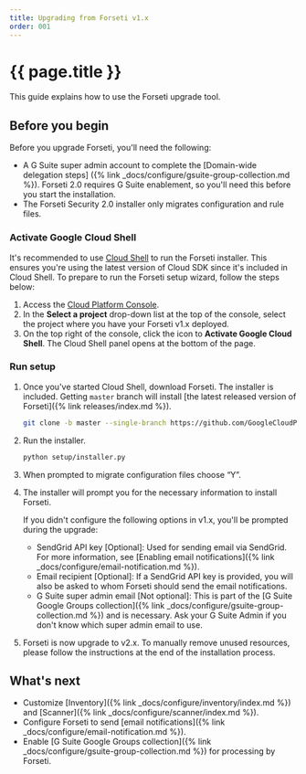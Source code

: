 ```yaml
---
title: Upgrading from Forseti v1.x
order: 001
---
```


# {{ page.title }}

This guide explains how to use the Forseti upgrade tool.

## Before you begin

Before you upgrade Forseti, you'll need the following:

  - A G Suite super admin account to complete the [Domain-wide delegation steps]
({% link _docs/configure/gsuite-group-collection.md %}). 
Forseti 2.0 requires G Suite enablement, so you'll need this before you start the installation.
  - The Forseti Security 2.0 installer only migrates configuration and rule files.


### Activate Google Cloud Shell

It's recommended to use [Cloud Shell](https://cloud.google.com/shell/docs/quickstart) to run the
Forseti installer. This ensures you're using the latest version of Cloud SDK since it's included
in Cloud Shell. To prepare to run the Forseti setup wizard, follow the steps below:

  1. Access the [Cloud Platform Console](https://console.cloud.google.com/).
  1. In the **Select a project** drop-down list at the top of the console, select the project where
  you have your Forseti v1.x deployed.
  1. On the top right of the console, click the icon to **Activate Google Cloud Shell**. The Cloud
  Shell panel opens at the bottom of the page.

### Run setup

  1. Once you've started Cloud Shell, download Forseti. The installer is included.
     Getting `master` branch will install [the latest released version of Forseti]({% link releases/index.md %}).

      ```bash
      git clone -b master --single-branch https://github.com/GoogleCloudPlatform/forseti-security.git
      ```

  1. Run the installer.

     ```bash 
     python setup/installer.py
     ```

  1. When prompted to migrate configuration files choose “Y”.

  1. The installer will prompt you for the necessary information to install Forseti.

     If you didn't configure the following options in v1.x, you'll be prompted during the upgrade:

     * SendGrid API key \[Optional\]: Used for sending email via SendGrid. For more information, 
       see [Enabling email notifications]({% link _docs/configure/email-notification.md %}).
     * Email recipient \[Optional\]: If a SendGrid API key is provided, you will also be asked
       to whom Forseti should send the email notifications.
     * G Suite super admin email \[Not optional\]: This is part of the
       [G Suite Google Groups collection]({% link _docs/configure/gsuite-group-collection.md %})
       and is necessary.
       Ask your G Suite Admin if you don't know which super admin email to use.
  1. Forseti is now upgrade to v2.x. To manually remove unused resources, please follow the instructions
  at the end of the installation process.

## What's next

  - Customize [Inventory]({% link _docs/configure/inventory/index.md %}) and
  [Scanner]({% link _docs/configure/scanner/index.md %}).
  - Configure Forseti to send [email notifications]({% link _docs/configure/email-notification.md %}).
  - Enable [G Suite Google Groups collection]({% link _docs/configure/gsuite-group-collection.md %})
  for processing by Forseti.